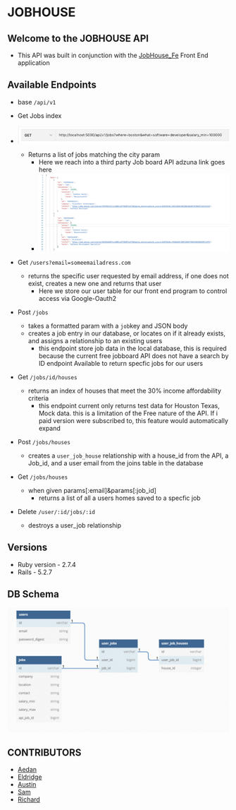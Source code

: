 # JOBHOUSE
## Welcome to the JOBHOUSE API
 + This API was built in conjunction with the [JobHouse_Fe](https://github.com/aedanjames/job_house_fe) Front End application

## Available Endpoints
  + base `/api/v1`

  + Get Jobs index
  + ![get_jobs](app/assets/images/get_jobs_url.png)
    + Returns a list of jobs matching the city param
      + Here we reach into a third party Job board API
      adzuna link goes here
      + ![get_jobs](app/assets/images/get_jobs_response.png)
  + Get `/users?email=someemailadress.com`
    + returns the specific user requested by email address, if one does not exist, creates a new one and returns that user
      + Here we store our user table for our front end program to control access via Google-Oauth2
  + Post `/jobs`
    + takes a formatted param with a `job`key and JSON body
    + creates a job entry in our database, or locates on if it already exists, and assigns a relationship to an existing users
      + this endpoint store job data in the local database, this is required because the current free jobboard API does not have a search by ID endpoint Available to return specfic jobs for our users
  + Get `/jobs/id/houses`
    + returns an index of houses that meet the 30% income affordability criteria
      + this endpoint current only returns test data for Houston Texas, Mock data. this is a limitation of the Free nature of the API.  If i paid version were subscribed to, this feature would automatically expand

  + Post `/jobs/houses`
    + creates a `user_job_house` relationship with a house_id from the API, a Job_id, and a user email from the joins table in the database
  + Get `/jobs/houses`
    + when given params[:email]&params[:job_id]
      + returns a list of all a users homes saved to a specfic job
  + Delete `/user/:id/jobs/:id`
    + destroys a user_job relationship

## Versions
* Ruby version - 2.7.4
* Rails - 5.2.7

## DB Schema
![schema](app/assets/images/schema.png)
## CONTRIBUTORS
* [Aedan](https://github.com/aedanjames)
* [Eldridge](https://github.com/Eldridge-Turambi)
* [Austin](https://github.com/AustinCMoore)
* [Sam](https://github.com/samlsmith424)
* [Richard](https://github.com/RichardLaBrecque)
